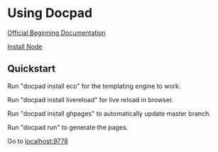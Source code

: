 # Using Docpad

[Official Beginning Documentation](http://docpad.org/docs/begin)

[Install Node](https://learn.bevry.me/node/install/)

## Quickstart

Run "docpad install eco" for the templating engine to work.

Run "docpad install livereload" for live reload in browser.

Run "docpad install ghpages" to automatically update master branch.

Run "docpad run" to generate the pages.

Go to [localhost:9778](http://localhost:9778)